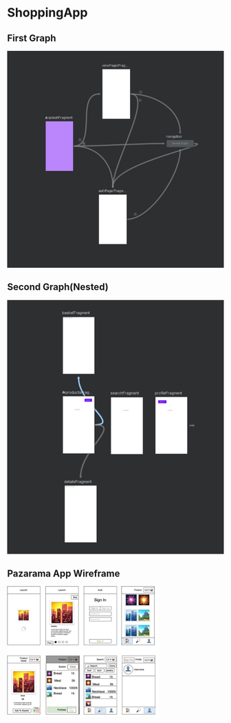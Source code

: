 # ShoppingApp

## First Graph

<img src="https://github.com/aliatillaydemir/ShoppingApp/blob/navigation%26screen_setup/nav_graph.png">

## Second Graph(Nested)

<img src="https://github.com/aliatillaydemir/ShoppingApp/blob/navigation%26screen_setup/nested_graph.png">

## Pazarama App Wireframe

<img src="https://github.com/aliatillaydemir/ShoppingApp/blob/navigation%26screen_setup/wireframe.jpg"
width= 70%>


